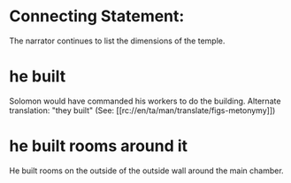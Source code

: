 # Connecting Statement:

The narrator continues to list the dimensions of the temple.

# he built

Solomon would have commanded his workers to do the building. Alternate translation: "they built" (See: [[rc://en/ta/man/translate/figs-metonymy]])

# he built rooms around it

He built rooms on the outside of the outside wall around the main chamber.

